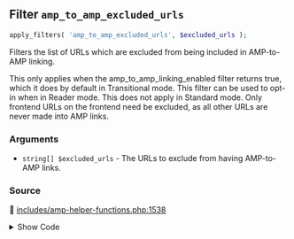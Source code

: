 ## Filter `amp_to_amp_excluded_urls`

```php
apply_filters( 'amp_to_amp_excluded_urls', $excluded_urls );
```

Filters the list of URLs which are excluded from being included in AMP-to-AMP linking.

This only applies when the amp_to_amp_linking_enabled filter returns true, which it does by default in Transitional mode. This filter can be used to opt-in when in Reader mode. This does not apply in Standard mode. Only frontend URLs on the frontend need be excluded, as all other URLs are never made into AMP links.

### Arguments

* `string[] $excluded_urls` - The URLs to exclude from having AMP-to-AMP links.

### Source

:link: [includes/amp-helper-functions.php:1538](/includes/amp-helper-functions.php#L1538)

<details>
<summary>Show Code</summary>

```php
$excluded_urls = apply_filters( 'amp_to_amp_excluded_urls', [] );
```

</details>
